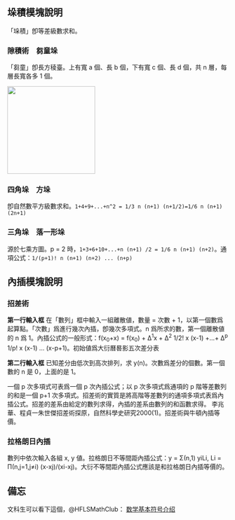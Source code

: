 ## 垛積模塊說明

「垛積」卽等差級數求和。

### 隙積術　芻童垛

「芻童」卽長方稜臺。上有寬 a 個、長 b 個，下有寬 c 個、長 d 個，共 n 層，每層長寬各多 1 個。

<img src="https://pic.imgdb.cn/item/6095056cd1a9ae528f444d48.png" width='200'>

### 四角垛　方垛

卽自然數平方級數求和。`1+4+9+...+n^2 = 1/3 n (n+1) (n+1/2)=1/6 n (n+1) (2n+1)`

### 三角垛　落一形垛

源於七乘方圖。p = 2 時，`1+3+6+10+...+n (n+1) /2 = 1/6 n (n+1) (n+2)`。通項公式：`1/(p+1)! n (n+1) (n+2) ... (n+p)`

## 內插模塊說明

### 招差術

 **第一行輸入框** 在「數列」框中輸入一組離散値，數量 = 次數 + 1，以第一個數爲起算點。「次數」爲進行幾次內插，卽幾次多項式。n 爲所求的數，第一個離散値的 n 爲 1。內插公式的一般形式：f(x<sub>0</sub>+x) = f(x<sub>0</sub>) + Δ<sup>1</sup>x + Δ<sup>2</sup> 1/2! x (x-1) +...+ Δ<sup>p</sup> 1/p! x (x-1) ... (x-p+1)。初始値爲<v>大衍曆</v>晷影五次差分表

 **第二行輸入框** 已知差分<n>由低次到高次排列</n>，求 y(n)。次數爲差分的個數。第一個數的 n 是 0，上面的是 1。

一個 p 次多項式可表爲一個 p 次內插公式；以 p 次多項式爲通項的 p 階等差數列的和是一個 p+1 次多項式。招差術的實質是將高階等差數列的通項多項式表爲內插公式。招差的差系由給定的數列求得，內插的差系由數列的和函數求得。<n> 李兆華、程貞一<v>朱世傑招差術探原</v>，<v>自然科學史研究</v>2000(1)。</n>招差術與牛頓內插等價。

### 拉格朗日內插

數列中依次輸入各組 x, y 値。拉格朗日不等間距內插公式：y = Σ(n,1) yiLi, Li = Π(n,j=1,j≠i) (x-xj)/(xi-xj)。<v>大衍</v>不等間距內插公式應該是和拉格朗日內插等價的。

## 備忘

文科生可以看下這個，@HFLSMathClub： [数学基本符号介绍](https://zhuanlan.zhihu.com/p/254963486)